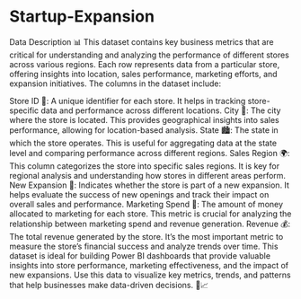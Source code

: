 # Startup-Expansion

Data Description 📊
This dataset contains key business metrics that are critical for understanding and analyzing the performance of different stores across various regions. Each row represents data from a particular store, offering insights into location, sales performance, marketing efforts, and expansion initiatives. The columns in the dataset include:

Store ID 🏪: A unique identifier for each store. It helps in tracking store-specific data and performance across different locations.
City 🌆: The city where the store is located. This provides geographical insights into sales performance, allowing for location-based analysis.
State 🏙️: The state in which the store operates. This is useful for aggregating data at the state level and comparing performance across different regions.
Sales Region 🌍: This column categorizes the store into specific sales regions. It is key for regional analysis and understanding how stores in different areas perform.
New Expansion 🚀: Indicates whether the store is part of a new expansion. It helps evaluate the success of new openings and track their impact on overall sales and performance.
Marketing Spend 💸: The amount of money allocated to marketing for each store. This metric is crucial for analyzing the relationship between marketing spend and revenue generation.
Revenue 💰: The total revenue generated by the store. It’s the most important metric to measure the store’s financial success and analyze trends over time.
This dataset is ideal for building Power BI dashboards that provide valuable insights into store performance, marketing effectiveness, and the impact of new expansions. Use this data to visualize key metrics, trends, and patterns that help businesses make data-driven decisions. 💼📈
